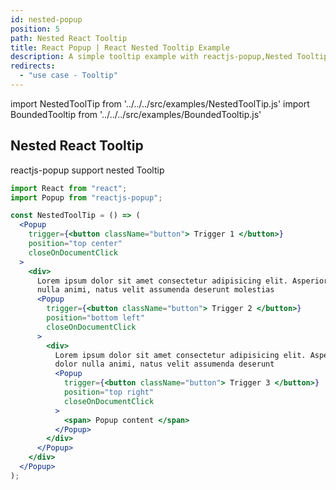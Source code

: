 ```yaml
---
id: nested-popup
position: 5
path: Nested React Tooltip
title: React Popup | React Nested Tooltip Example
description: A simple tooltip example with reactjs-popup,Nested Tooltip, all available position
redirects:
  - "use case - Tooltip"
---
```


import NestedToolTip from '../../../src/examples/NestedToolTip.js'
import BoundedTooltip from '../../../src/examples/BoundedTooltip.js'

## Nested React Tooltip

reactjs-popup support nested Tooltip

<NestedToolTip />

```jsx
import React from "react";
import Popup from "reactjs-popup";

const NestedToolTip = () => (
  <Popup
    trigger={<button className="button"> Trigger 1 </button>}
    position="top center"
    closeOnDocumentClick
  >
    <div>
      Lorem ipsum dolor sit amet consectetur adipisicing elit. Asperiores dolor
      nulla animi, natus velit assumenda deserunt molestias
      <Popup
        trigger={<button className="button"> Trigger 2 </button>}
        position="bottom left"
        closeOnDocumentClick
      >
        <div>
          Lorem ipsum dolor sit amet consectetur adipisicing elit. Asperiores
          dolor nulla animi, natus velit assumenda deserunt
          <Popup
            trigger={<button className="button"> Trigger 3 </button>}
            position="top right"
            closeOnDocumentClick
          >
            <span> Popup content </span>
          </Popup>
        </div>
      </Popup>
    </div>
  </Popup>
);
```

